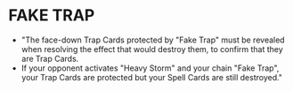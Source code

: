 
# FAKE TRAP

*   "The face-down Trap Cards protected by "Fake Trap" must be revealed when resolving the effect that would destroy them, to confirm that they are Trap Cards.
*   If your opponent activates "Heavy Storm" and your chain "Fake Trap", your Trap Cards are protected but your Spell Cards are still destroyed."

  